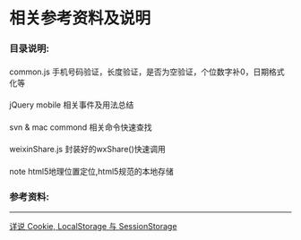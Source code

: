 # 相关参考资料及说明
### 目录说明:
#### 
common.js   手机号码验证，长度验证，是否为空验证，个位数字补0，日期格式化等
#### 
jQuery mobile   相关事件及用法总结
#### 
svn & mac commond   相关命令快速查找
#### 
weixinShare.js    封装好的wxShare()快速调用
#### 
note  html5地理位置定位,html5规范的本地存储

### 参考资料:
***
[详说 Cookie, LocalStorage 与 SessionStorage](https://segmentfault.com/a/1190000002723469)

